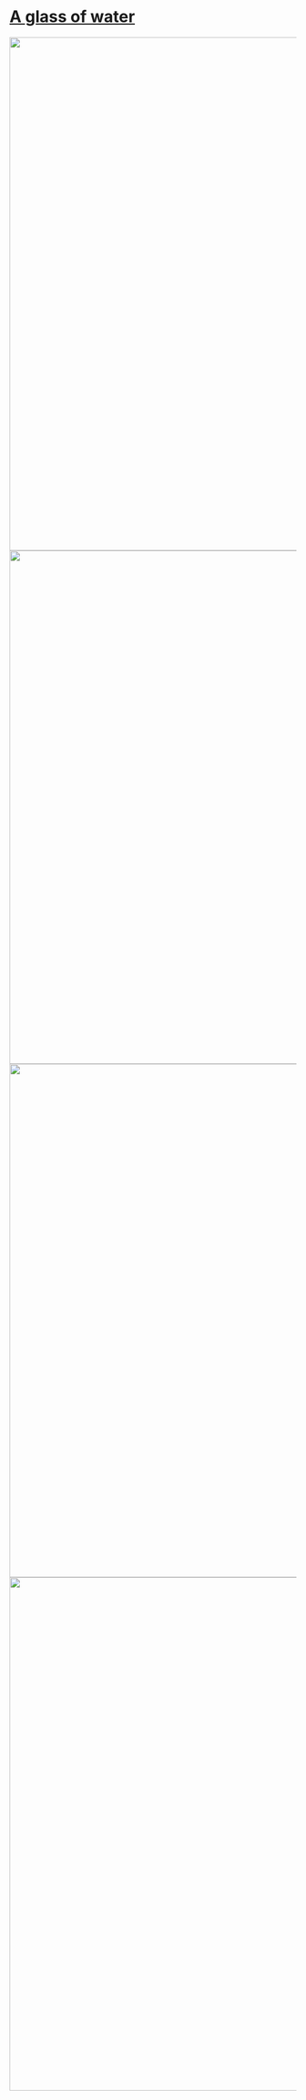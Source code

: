 # <a href="https://17clouds.github.io/root/"> A glass of water </a>
<img src="https://github.com/17clouds/freelance/blob/c0906f4cd30528a9536725608a2f120cca4861d4/root/readme_img_agof/1.png" width="900">
<img src="https://github.com/17clouds/freelance/blob/c0906f4cd30528a9536725608a2f120cca4861d4/root/readme_img_agof/2.png" width="900">
<img src="https://github.com/17clouds/freelance/blob/c0906f4cd30528a9536725608a2f120cca4861d4/root/readme_img_agof/3.png" width="900">
<img src="https://github.com/17clouds/freelance/blob/c0906f4cd30528a9536725608a2f120cca4861d4/root/readme_img_agof/4.png" width="900">
